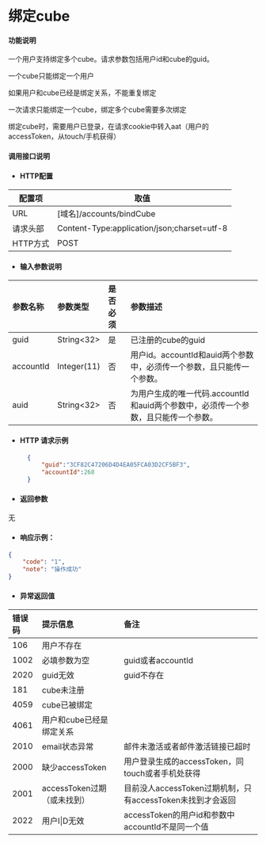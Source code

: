 # 绑定cube

#### 功能说明

一个用户支持绑定多个cube。请求参数包括用户id和cube的guid。

一个cube只能绑定一个用户

如果用户和cube已经是绑定关系，不能重复绑定

一次请求只能绑定一个cube，绑定多个cube需要多次绑定

绑定cube时，需要用户已登录，在请求cookie中转入aat（用户的accessToken，从touch/手机获得）

#### 调用接口说明

* #### HTTP配置

| 配置项 | 取值 |
| --- | --- |
| URL | \[域名\]/accounts/bindCube |
| 请求头部 | Content-Type:application/json;charset=utf-8 |
| HTTP方式 | POST |

* #### 输入参数说明

| 参数名称 | 参数类型 | 是否必须 | 参数描述 |
| :--- | :--- | :--- | :--- |
| guid | String&lt;32&gt; | 是 | 已注册的cube的guid |
| accountId | Integer\(11\) | 否 | 用户id。accountId和auid两个参数中，必须传一个参数，且只能传一个参数。 |
| auid | String&lt;32&gt; | 否 | 为用户生成的唯一代码.accountId和auid两个参数中，必须传一个参数，且只能传一个参数。 |

* #### HTTP 请求示例

  ```json
    {
        "guid":"3CF82C47206D4D4EA05FCA03D2CF5BF3",
        "accountId":268
    }
  ```
* #### 返回参数

无

* #### 响应示例：

```json
{
    "code": "1",
    "note": "操作成功"
}
```

* #### 异常返回值

| 错误码 | 提示信息 | 备注 |
| :--- | :--- | :--- |
| 106 | 用户不存在 |  |
| 1002 | 必填参数为空 | guid或者accountId |
| 2020 | guid无效 | guid不存在 |
| 181 | cube未注册 |  |
| 4059 | cube已被绑定 |  |
| 4061 | 用户和cube已经是绑定关系 |  |
| 2010 | email状态异常 | 邮件未激活或者邮件激活链接已超时 |
| 2000 | 缺少accessToken | 用户登录生成的accessToken，同touch或者手机处获得 |
| 2001 | accessToken过期（或未找到） | 目前没人accessToken过期机制，只有accessToken未找到才会返回 |
| 2022 | 用户I\|D无效 | accessToken的用户id和参数中accountId不是同一个值 |



